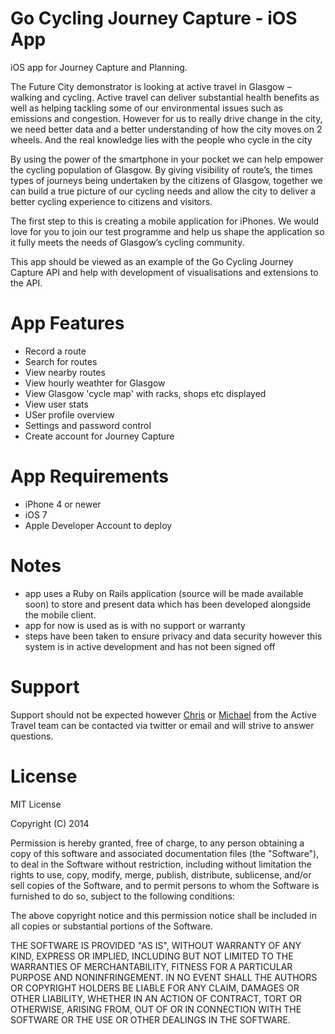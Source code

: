 Go Cycling Journey Capture - iOS App
====================================

iOS app for Journey Capture and Planning. 

The Future City demonstrator is looking at active travel in Glasgow – walking and cycling. Active travel can deliver substantial health benefits as well as helping tackling some of our environmental issues such as emissions and congestion.  However for us to really drive change in the city, we need better data and a better understanding of how the city moves on 2 wheels. And the real knowledge lies with the people who cycle in the city

By using the power of the smartphone in your pocket we can help empower the cycling population of Glasgow. By giving visibility of route’s, the times  types of journeys being undertaken by the citizens of Glasgow, together we can build a true picture of our cycling needs and allow the city to deliver a better cycling experience to citizens and visitors.

The first step to this is creating a mobile application for iPhones. We would love for you to join our test programme and help us shape the application so it fully meets the needs of Glasgow’s cycling community.

This app should be viewed as an example of the Go Cycling Journey Capture API and help with development of visualisations and extensions to the API.

App Features
============

* Record a route
* Search for routes
* View nearby routes
* View hourly weathter for Glasgow
* View Glasgow 'cycle map' with racks, shops etc displayed
* View user stats
* USer profile overview
* Settings and password control
* Create account for Journey Capture


App Requirements
================

* iPhone 4 or newer
* iOS 7
* Apple Developer Account to deploy

Notes
======

* app uses a Ruby on Rails application (source will be made available soon) to store and present data which has been developed alongside the mobile client.
* app for now is used as is with no support or warranty
* steps have been taken to ensure privacy and data security however this system is in active development and has not been signed off

Support
========
Support should not be expected however <a href="http://twitter.com/chrisasur">Chris</a> or <a href="http://twitter.com/_MDHayes">Michael</a> from the Active Travel team can be contacted via twitter or email and will strive to answer questions.

License
========
MIT License

Copyright (C) 2014 <copyright Depth Hub>

Permission is hereby granted, free of charge, to any person obtaining a copy of this software and associated documentation files (the "Software"), to deal in the Software without restriction, including without limitation the rights to use, copy, modify, merge, publish, distribute, sublicense, and/or sell copies of the Software, and to permit persons to whom the Software is furnished to do so, subject to the following conditions:

The above copyright notice and this permission notice shall be included in all copies or substantial portions of the Software.

THE SOFTWARE IS PROVIDED "AS IS", WITHOUT WARRANTY OF ANY KIND, EXPRESS OR IMPLIED, INCLUDING BUT NOT LIMITED TO THE WARRANTIES OF MERCHANTABILITY, FITNESS FOR A PARTICULAR PURPOSE AND NONINFRINGEMENT. IN NO EVENT SHALL THE AUTHORS OR COPYRIGHT HOLDERS BE LIABLE FOR ANY CLAIM, DAMAGES OR OTHER LIABILITY, WHETHER IN AN ACTION OF CONTRACT, TORT OR OTHERWISE, ARISING FROM, OUT OF OR IN CONNECTION WITH THE SOFTWARE OR THE USE OR OTHER DEALINGS IN THE SOFTWARE.
